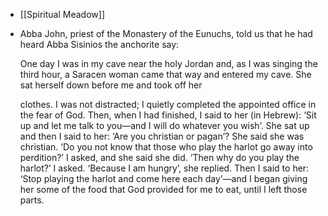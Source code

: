 - [[Spiritual Meadow]]
- Abba John, priest of the Monastery of the Eunuchs, told us that he had heard Abba Sisinios the anchorite say:  
   
  One day I was in my cave near the holy Jordan and, as I was singing the third hour, a Saracen woman came that way and entered my cave. She sat herself down before me and took off her  
   
  clothes. I was not distracted; I quietly completed the appointed office in the fear of God. Then, when I had finished, I said to her (in Hebrew): ‘Sit up and let me talk to you—and I will do whatever you wish’. She sat up and then I said to her: ‘Are you christian or pagan’? She said she was christian. ‘Do you not know that those who play the harlot go away into perdition?’ I asked, and she said she did. ‘Then why do you play the harlot?’ I asked. ‘Because I am hungry’, she replied. Then I said to her: ‘Stop playing the harlot and come here each day’—and I began giving her some of the food that God provided for me to eat, until I left those parts.